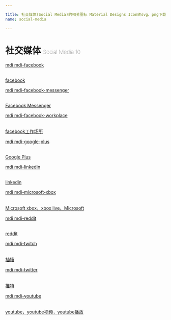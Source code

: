 ```yaml
---

title: 社交媒体(Social Media)的相关图标 Material Designs Icon转svg、png下载
name: social-media

---
```


# 社交媒体  <small style="font-size: 60%;font-weight: 100">Social Media <span class="badge-secondary badge">10</span> </small>

<search tag="social-media" :max="0"/>

<div class="icon-list row" id="search-show"><a href="/icon/facebook.html" class="icon-item col-6 col-sm-4 col-md-2"><div class="icon-item-inner"><i class="mdi mdi-facebook"></i><p><span>mdi mdi-facebook</span></p> <p><br> facebook</p></div></a><a href="/icon/facebook-messenger.html" class="icon-item col-6 col-sm-4 col-md-2"><div class="icon-item-inner"><i class="mdi mdi-facebook-messenger"></i><p><span>mdi mdi-facebook-messenger</span></p> <p><br> Facebook Messenger</p></div></a><a href="/icon/facebook-workplace.html" class="icon-item col-6 col-sm-4 col-md-2"><div class="icon-item-inner"><i class="mdi mdi-facebook-workplace"></i><p><span>mdi mdi-facebook-workplace</span></p> <p><br> facebook工作场所</p></div></a><a href="/icon/google-plus.html" class="icon-item col-6 col-sm-4 col-md-2"><div class="icon-item-inner"><i class="mdi mdi-google-plus"></i><p><span>mdi mdi-google-plus</span></p> <p><br> Google Plus</p></div></a><a href="/icon/linkedin.html" class="icon-item col-6 col-sm-4 col-md-2"><div class="icon-item-inner"><i class="mdi mdi-linkedin"></i><p><span>mdi mdi-linkedin</span></p> <p><br> linkedin</p></div></a><a href="/icon/microsoft-xbox.html" class="icon-item col-6 col-sm-4 col-md-2"><div class="icon-item-inner"><i class="mdi mdi-microsoft-xbox"></i><p><span>mdi mdi-microsoft-xbox</span></p> <p><br> Microsoft xbox，xbox live，Microsoft</p></div></a><a href="/icon/reddit.html" class="icon-item col-6 col-sm-4 col-md-2"><div class="icon-item-inner"><i class="mdi mdi-reddit"></i><p><span>mdi mdi-reddit</span></p> <p><br> reddit</p></div></a><a href="/icon/twitch.html" class="icon-item col-6 col-sm-4 col-md-2"><div class="icon-item-inner"><i class="mdi mdi-twitch"></i><p><span>mdi mdi-twitch</span></p> <p><br> 抽搐</p></div></a><a href="/icon/twitter.html" class="icon-item col-6 col-sm-4 col-md-2"><div class="icon-item-inner"><i class="mdi mdi-twitter"></i><p><span>mdi mdi-twitter</span></p> <p><br> 推特</p></div></a><a href="/icon/youtube.html" class="icon-item col-6 col-sm-4 col-md-2"><div class="icon-item-inner"><i class="mdi mdi-youtube"></i><p><span>mdi mdi-youtube</span></p> <p><br> youtube，youtube视频，youtube播放</p></div></a></div>

